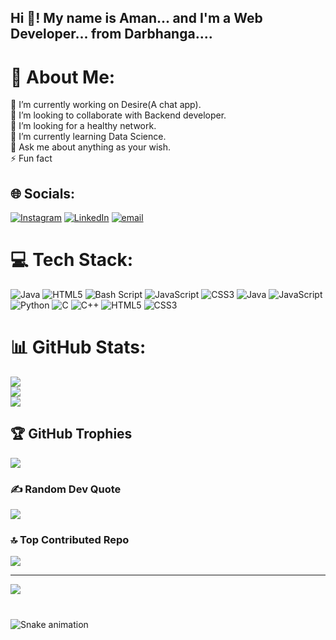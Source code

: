 <h2 align="left">Hi 👋! My name is Aman... and I'm a Web Developer... from Darbhanga....</h2>


# 💫 About Me:
🔭 I’m currently working on Desire(A chat app).<br>👯 I’m looking to collaborate with Backend developer.<br>🤝 I’m looking for a healthy network.<br>🌱 I’m currently learning Data Science.<br>💬 Ask me about anything as your wish.<br>⚡ Fun fact


## 🌐 Socials:
[![Instagram](https://img.shields.io/badge/Instagram-%23E4405F.svg?logo=Instagram&logoColor=white)](https://instagram.com/a_m_a_n.035) [![LinkedIn](https://img.shields.io/badge/LinkedIn-%230077B5.svg?logo=linkedin&logoColor=white)](https://linkedin.com/in/unfininished-aman) [![email](https://img.shields.io/badge/Email-D14836?logo=gmail&logoColor=white)](mailto:kumaramankit113114@gmail.com) 

# 💻 Tech Stack:
![Java](https://img.shields.io/badge/java-%23ED8B00.svg?style=for-the-badge&logo=openjdk&logoColor=white) ![HTML5](https://img.shields.io/badge/html5-%23E34F26.svg?style=for-the-badge&logo=html5&logoColor=white) ![Bash Script](https://img.shields.io/badge/bash_script-%23121011.svg?style=for-the-badge&logo=gnu-bash&logoColor=white) ![JavaScript](https://img.shields.io/badge/javascript-%23323330.svg?style=for-the-badge&logo=javascript&logoColor=%23F7DF1E) ![CSS3](https://img.shields.io/badge/css3-%231572B6.svg?style=for-the-badge&logo=css3&logoColor=white) ![Java](https://img.shields.io/badge/java-%23ED8B00.svg?style=for-the-badge&logo=openjdk&logoColor=white) ![JavaScript](https://img.shields.io/badge/javascript-%23323330.svg?style=for-the-badge&logo=javascript&logoColor=%23F7DF1E) ![Python](https://img.shields.io/badge/python-3670A0?style=for-the-badge&logo=python&logoColor=ffdd54) ![C](https://img.shields.io/badge/c-%2300599C.svg?style=for-the-badge&logo=c&logoColor=white) ![C++](https://img.shields.io/badge/c++-%2300599C.svg?style=for-the-badge&logo=c%2B%2B&logoColor=white) ![HTML5](https://img.shields.io/badge/html5-%23E34F26.svg?style=for-the-badge&logo=html5&logoColor=white) ![CSS3](https://img.shields.io/badge/css3-%231572B6.svg?style=for-the-badge&logo=css3&logoColor=white)
# 📊 GitHub Stats:
![](https://github-readme-stats.vercel.app/api?username=aman-40&theme=dark&hide_border=false&include_all_commits=true&count_private=true)<br/>
![](https://nirzak-streak-stats.vercel.app/?user=aman-40&theme=dark&hide_border=false)<br/>
![](https://github-readme-stats.vercel.app/api/top-langs/?username=aman-40&theme=dark&hide_border=false&include_all_commits=true&count_private=true&layout=compact)

## 🏆 GitHub Trophies
![](https://github-profile-trophy.vercel.app/?username=aman-40&theme=onedark&no-frame=false&no-bg=false&margin-w=4)

### ✍️ Random Dev Quote
![](https://quotes-github-readme.vercel.app/api?type=horizontal&theme=radical)

### 🔝 Top Contributed Repo
![](https://github-contributor-stats.vercel.app/api?username=aman-40&limit=5&theme=dark&combine_all_yearly_contributions=true)

---
[![](https://visitcount.itsvg.in/api?id=aman-40&icon=1&color=1)](https://visitcount.itsvg.in)

<!-- Proudly created with GPRM ( https://gprm.itsvg.in ) -->






###

<br clear="both">

<img src="https://raw.githubusercontent.com/aman-40/aman-40/output/snake.svg" alt="Snake animation" />

###
